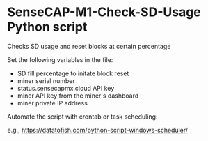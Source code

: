 # SenseCAP-M1-Check-SD-Usage Python script

Checks SD usage and reset blocks at certain percentage

Set the following variables in the file:
* SD fill percentage to initate block reset
* miner serial number
* status.sensecapmx.cloud API key
* miner API key from the miner's dashboard
* miner private IP address

Automate the script with crontab or task scheduling:

e.g., https://datatofish.com/python-script-windows-scheduler/
